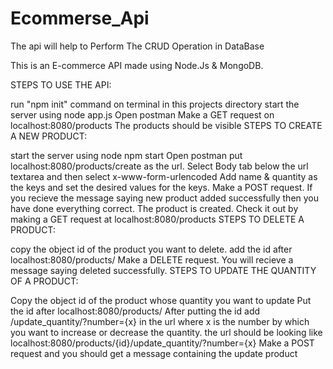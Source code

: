 # Ecommerse_Api
The api will help to Perform The CRUD Operation in DataBase


This is an E-commerce API made using Node.Js & MongoDB.

STEPS TO USE THE API:

run "npm init" command on terminal in this projects directory
start the server using node app.js
Open postman
Make a GET request on localhost:8080/products
The products should be visible
STEPS TO CREATE A NEW PRODUCT:

start the server using node npm start
Open postman
put localhost:8080/products/create as the url.
Select Body tab below the url textarea and then select x-www-form-urlencoded
Add name & quantity as the keys and set the desired values for the keys.
Make a POST request.
If you recieve the message saying new product added successfully then you have done everything correct.
The product is created. Check it out by making a GET request at localhost:8080/products
STEPS TO DELETE A PRODUCT:

copy the object id of the product you want to delete.
add the id after localhost:8080/products/
Make a DELETE request.
You will recieve a message saying deleted successfully.
STEPS TO UPDATE THE QUANTITY OF A PRODUCT:

Copy the object id of the product whose quantity you want to update
Put the id after localhost:8080/products/
After putting the id add /update_quantity/?number={x} in the url where x is the number by which you want to increase or decrease the quantity.
the url should be looking like localhost:8080/products/{id}/update_quantity/?number={x}
Make a POST request and you should get a message containing the update product
